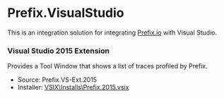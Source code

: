 # Prefix.VisualStudio

This is an integration solution for integrating [Prefix.io](http://www.prefix.io) with Visual Studio.


### Visual Studio 2015 Extension

Provides a Tool Window that shows a list of traces profiled by Prefix. 

* Source: Prefix.VS-Ext.2015
* Installer: [VSIX\Installs\Prefix.2015.vsix](VSIX/Installs/PREFIX.2015.vsix?raw=true)

